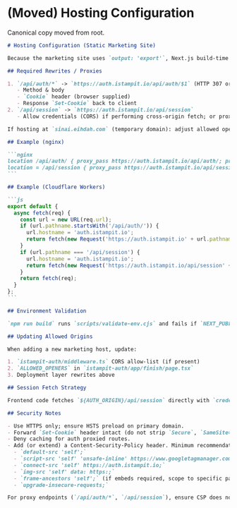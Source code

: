 # (Moved) Hosting Configuration

Canonical copy moved from root.

````markdown
# Hosting Configuration (Static Marketing Site)

Because the marketing site uses `output: 'export'`, Next.js build-time `redirects()` are not applied at runtime and API routes / middleware are stripped. To integrate with the centralized auth service (`auth.istampit.io`) you must configure the hosting layer (CDN / reverse proxy) with the following rules.

## Required Rewrites / Proxies

1. `/api/auth/*` -> `https://auth.istampit.io/api/auth/$1` (HTTP 307 or transparent proxy). Must forward:
   - Method & body
   - `Cookie` header (browser supplied)
   - Response `Set-Cookie` back to client
2. `/api/session` -> `https://auth.istampit.io/api/session`
   - Allow credentials (CORS) if performing cross-origin fetch; or proxy same-origin.

If hosting at `sinai.eihdah.com` (temporary domain): adjust allowed opener origins list in `istampit-auth/app/finish/page.tsx` and CORS allow‑list in auth middleware to include `https://sinai.eihdah.com`.

## Example (nginx)

```nginx
location /api/auth/ { proxy_pass https://auth.istampit.io/api/auth/; proxy_set_header Host auth.istampit.io; proxy_cookie_domain auth.istampit.io .istampit.io; }
location = /api/session { proxy_pass https://auth.istampit.io/api/session; proxy_set_header Host auth.istampit.io; }
```

## Example (Cloudflare Workers)

```js
export default {
  async fetch(req) {
    const url = new URL(req.url);
    if (url.pathname.startsWith('/api/auth/')) {
      url.hostname = 'auth.istampit.io';
      return fetch(new Request('https://auth.istampit.io' + url.pathname + url.search, req));
    }
    if (url.pathname === '/api/session') {
      url.hostname = 'auth.istampit.io';
      return fetch(new Request('https://auth.istampit.io/api/session' + url.search, req));
    }
    return fetch(req);
  }
};
```

## Environment Validation

`npm run build` runs `scripts/validate-env.cjs` and fails if `NEXT_PUBLIC_AUTH_ORIGIN` mismatches the expected production origin. Override (CI only) by setting `ALLOW_UNSAFE_ENV=1` (extend script if needed).

## Updating Allowed Origins

When adding a new marketing host, update:

1. `istampit-auth/middleware.ts` CORS allow‑list (if present)
2. `ALLOWED_OPENERS` in `istampit-auth/app/finish/page.tsx`
3. Deployment layer rewrites above

## Session Fetch Strategy

Frontend code fetches `${AUTH_ORIGIN}/api/session` directly with `credentials: include`. If you proxy `/api/session` same-origin, you may change fetch target to `/api/session` for stricter CSP.

## Security Notes

- Use HTTPS only; ensure HSTS preload on primary domain.
- Forward `Set-Cookie` header intact (do not strip `Secure`, `SameSite=None`).
- Deny caching for auth proxied routes.
- Add (or extend) a Content-Security-Policy header. Minimum recommendation:
  - `default-src 'self';`
  - `script-src 'self' 'unsafe-inline' https://www.googletagmanager.com;` (adjust if removing inline)
  - `connect-src 'self' https://auth.istampit.io;`
  - `img-src 'self' data: https:;`
  - `frame-ancestors 'self';` (if embeds required, scope to specific partner domains)
  - `upgrade-insecure-requests;`

For proxy endpoints (`/api/auth/*`, `/api/session`), ensure CSP does not block `connect-src` to `https://auth.istampit.io` when not proxied, or simply allow `'self'` if fully proxied same-origin.

````
